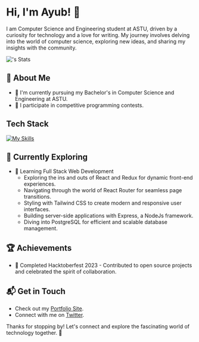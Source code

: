 # Hi, I'm Ayub! 👋

I am Computer Science and Engineering student at ASTU, driven by a curiosity for technology and a love for writing. My journey involves delving into the world of computer science, exploring new ideas, and sharing my insights with the community. 

![<ayubish>'s Stats](https://github-readme-stats.vercel.app/api?username=ayubish&theme=vue-dark&show_icons=true&hide_border=true&count_private=true)

## 🚀 About Me 

- 🔭 I'm currently pursuing my Bachelor's in Computer Science and Engineering at ASTU.
- 📝 I participate in competitive programming contests. 

## Tech Stack
[![My Skills](https://skillicons.dev/icons?i=js,html,css,react,nodejs,express,tailwind,bootstrap,nextjs,postgres,python)](https://skillicons.dev)

## 🌱 Currently Exploring

- 🚀 Learning Full Stack Web Development
  - Exploring the ins and outs of React and Redux for dynamic front-end experiences.
  - Navigating through the world of React Router for seamless page transitions.
  - Styling with Tailwind CSS to create modern and responsive user interfaces.
  - Building server-side applications with Express, a NodeJs framework.
  - Diving into PostgreSQL for efficient and scalable database management.

 ## 🏆 Achievements

- 🌟 Completed Hacktoberfest 2023 - Contributed to open source projects and celebrated the spirit of collaboration.


## 📬 Get in Touch
- Check out my [Portfolio Site](https://ayubish.netlify.app ).
- Connect with me on [Twitter](https://twitter.com/ayubish_).

Thanks for stopping by! Let's connect and explore the fascinating world of technology together. 🚀


<!--
**Ayubish/Ayubish** is a ✨ _special_ ✨ repository because its `README.md` (this file) appears on your GitHub profile.

Here are some ideas to get you started:

- 🔭 I’m currently working on ...
- 🌱 I’m currently learning ...
- 👯 I’m looking to collaborate on ...
- 🤔 I’m looking for help with ...
- 💬 Ask me about ...
- 📫 How to reach me: ...
- 😄 Pronouns: ...
- ⚡ Fun fact: ...
-->
